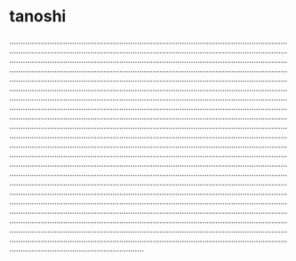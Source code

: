 # tanoshi
....................................................................................................................................................................................................................................................................................................................................................................................................................................................................................................................................................................................................................................................................................................................................................................................................................................................................................................................................................................................................................................................................................................................................................................................................................................................................................................................................................................................................................................................................................................................................................................................................................................................................................................................................................................................................................................................................................................................................................................................................................................................................................................................................................................................................................................................................................................................................................................................................................................................................................................................................................................................................................................................................................................................................................................................................................................................................................................